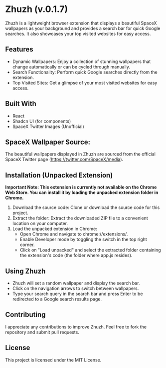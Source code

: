# Zhuzh (v.0.1.7)
Zhuzh is a lightweight browser extension that displays a beautiful SpaceX wallpapers as your background and provides a search bar for quick Google searches. It also showcases your top visited websites for easy access.

## Features
- Dynamic Wallpapers: Enjoy a collection of stunning wallpapers that change automatically or can be cycled through manually.
- Search Functionality: Perform quick Google searches directly from the extension.
- Top Visited Sites: Get a glimpse of your most visited websites for easy access.

## Built With
- React
- Shadcn UI (for components)
- SpaceX Twitter Images (Unofficial)

## SpaceX Wallpaper Source:
The beautiful wallpapers displayed in Zhuzh are sourced from the official SpaceX Twitter page (https://twitter.com/SpaceX/media).

## Installation (Unpacked Extension)
**Important Note: This extension is currently not available on the Chrome Web Store. You can install it by loading the unpacked extension folder in Chrome.**

1. Download the source code: Clone or download the source code for this project.
2. Extract the folder: Extract the downloaded ZIP file to a convenient location on your computer.
3. Load the unpacked extension in Chrome:
    - Open Chrome and navigate to chrome://extensions/.
    - Enable Developer mode by toggling the switch in the top right corner.
    - Click on "Load unpacked" and select the extracted folder containing the extension's code (the folder where app.js resides).

## Using Zhuzh
- Zhuzh will set a random wallpaper and display the search bar.
- Click on the navigation arrows to switch between wallpapers.
- Type your search query in the search bar and press Enter to be redirected to a Google search results page.

## Contributing
I appreciate any contributions to improve Zhuzh. Feel free to fork the repository and submit pull requests.

## License
This project is licensed under the MIT License.